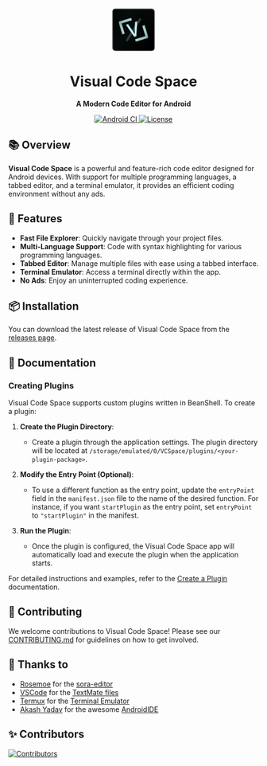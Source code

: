 <div align="center">
  <img src="./images/ic_launcher.png" alt="Visual Code Space" width="90" height="90"/>
</div>

<h1 align="center"><b>Visual Code Space</b></h1>
<p align="center"><b>A Modern Code Editor for Android</b></p>

<div style="text-align: center;">
  <a href="https://github.com/Visual-Code-Space/Visual-Code-Space/actions/workflows/androidci.yml">
    <img src="https://img.shields.io/github/actions/workflow/status/Visual-Code-Space/Visual-Code-Space/androidci.yml?branch=main" alt="Android CI">
  </a>
  <a href="https://opensource.org/licenses/GPL-3.0">
    <img src="https://img.shields.io/badge/License-GPLv3-blue.svg" alt="License">
  </a>
</div>

## 📚 Overview

**Visual Code Space** is a powerful and feature-rich code editor designed for Android devices. With support for multiple programming languages, a tabbed editor, and a terminal emulator, it provides an efficient coding environment without any ads.

## 🚀 Features

- **Fast File Explorer**: Quickly navigate through your project files.
- **Multi-Language Support**: Code with syntax highlighting for various programming languages.
- **Tabbed Editor**: Manage multiple files with ease using a tabbed interface.
- **Terminal Emulator**: Access a terminal directly within the app.
- **No Ads**: Enjoy an uninterrupted coding experience.

## 📦 Installation

You can download the latest release of Visual Code Space from the [releases page](https://github.com/Visual-Code-Space/Visual-Code-Space/releases).

## 📖 Documentation

### Creating Plugins

Visual Code Space supports custom plugins written in BeanShell. To create a plugin:

1. **Create the Plugin Directory**:
    - Create a plugin through the application settings. The plugin directory will be located at `/storage/emulated/0/VCSpace/plugins/<your-plugin-package>`.

2. **Modify the Entry Point (Optional)**:
    - To use a different function as the entry point, update the `entryPoint` field in the `manifest.json` file to the name of the desired function. For instance, if you want `startPlugin` as the entry point, set `entryPoint` to `"startPlugin"` in the manifest.

3. **Run the Plugin**:
    - Once the plugin is configured, the Visual Code Space app will automatically load and execute the plugin when the application starts.

For detailed instructions and examples, refer to the [Create a Plugin](docs/create_plugin.md) documentation.

## 🤝 Contributing

We welcome contributions to Visual Code Space! Please see our [CONTRIBUTING.md](https://github.com/Visual-Code-Space/Visual-Code-Space/blob/main/CONTRIBUTING.md) for guidelines on how to get involved.

## 💖 Thanks to

- [Rosemoe](https://github.com/Rosemoe) for the [sora-editor](https://github.com/Rosemoe/sora-editor)
- [VSCode](https://github.com/microsoft/vscode) for the [TextMate files](https://github.com/microsoft/vscode/tree/main/extensions)
- [Termux](https://github.com/termux) for the [Terminal Emulator](https://github.com/termux/termux-app)
- [Akash Yadav](https://github.com/itsaky) for the awesome [AndroidIDE](https://github.com/AndroidIDEOfficial/AndroidIDE)

## ✨️ Contributors

<a href="https://github.com/Visual-Code-Space/Visual-Code-Space/graphs/contributors">
  <img src="https://contrib.rocks/image?repo=Visual-Code-Space/Visual-Code-Space"  alt="Contributors"/>
</a>

